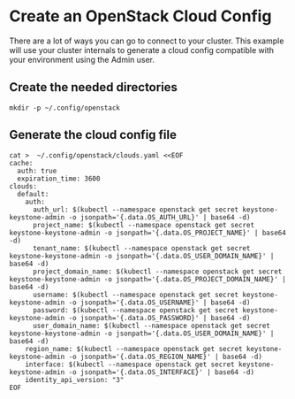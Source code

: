 # Create an OpenStack Cloud Config

There are a lot of ways you can go to connect to your cluster. This example will use your cluster internals to generate a cloud config compatible with your environment using the Admin user.

## Create the needed directories

``` shell
mkdir -p ~/.config/openstack
```

## Generate the cloud config file

``` shell
cat >  ~/.config/openstack/clouds.yaml <<EOF
cache:
  auth: true
  expiration_time: 3600
clouds:
  default:
    auth:
      auth_url: $(kubectl --namespace openstack get secret keystone-keystone-admin -o jsonpath='{.data.OS_AUTH_URL}' | base64 -d)
      project_name: $(kubectl --namespace openstack get secret keystone-keystone-admin -o jsonpath='{.data.OS_PROJECT_NAME}' | base64 -d)
      tenant_name: $(kubectl --namespace openstack get secret keystone-keystone-admin -o jsonpath='{.data.OS_USER_DOMAIN_NAME}' | base64 -d)
      project_domain_name: $(kubectl --namespace openstack get secret keystone-keystone-admin -o jsonpath='{.data.OS_PROJECT_DOMAIN_NAME}' | base64 -d)
      username: $(kubectl --namespace openstack get secret keystone-keystone-admin -o jsonpath='{.data.OS_USERNAME}' | base64 -d)
      password: $(kubectl --namespace openstack get secret keystone-keystone-admin -o jsonpath='{.data.OS_PASSWORD}' | base64 -d)
      user_domain_name: $(kubectl --namespace openstack get secret keystone-keystone-admin -o jsonpath='{.data.OS_USER_DOMAIN_NAME}' | base64 -d)
    region_name: $(kubectl --namespace openstack get secret keystone-keystone-admin -o jsonpath='{.data.OS_REGION_NAME}' | base64 -d)
    interface: $(kubectl --namespace openstack get secret keystone-keystone-admin -o jsonpath='{.data.OS_INTERFACE}' | base64 -d)
    identity_api_version: "3"
EOF
```
